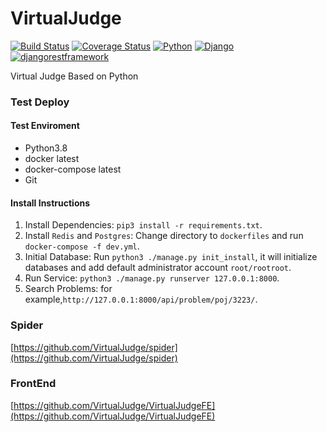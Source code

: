 # VirtualJudge
[![Build Status](https://travis-ci.com/VirtualJudge/VirtualJudge.svg?branch=master)](https://travis-ci.com/VirtualJudge/VirtualJudge)
[![Coverage Status](https://coveralls.io/repos/github/VirtualJudge/VirtualJudge/badge.svg?branch=master)](https://coveralls.io/github/VirtualJudge/VirtualJudge?branch=master)
[![Python](https://img.shields.io/badge/Python-3.8-blue.svg)](https://img.shields.io/badge/Python-3.8-blue.svg)
[![Django](https://img.shields.io/badge/Django-3.0.3-blue.svg)](https://img.shields.io/badge/Django-3.0.3-blue.svg)
[![djangorestframework](https://img.shields.io/badge/djangorestframework-3.11.0-blue.svg)](https://img.shields.io/badge/djangorestframework-3.11.0-blue.svg)  

Virtual Judge Based on Python


### Test Deploy
#### Test Enviroment

 - Python3.8
 - docker latest
 - docker-compose latest
 - Git

#### Install Instructions
1. Install Dependencies: `pip3 install -r requirements.txt`.  
2. Install `Redis` and `Postgres`: Change directory to `dockerfiles` and run `docker-compose -f dev.yml`.  
3. Initial Database: Run `python3 ./manage.py init_install`, it will initialize databases and add default administrator account `root/rootroot`.  
4. Run Service: `python3 ./manage.py runserver 127.0.0.1:8000`.  
5. Search Problems: for example,`http://127.0.0.1:8000/api/problem/poj/3223/`.

### Spider
[https://github.com/VirtualJudge/spider](https://github.com/VirtualJudge/spider)
### FrontEnd
[https://github.com/VirtualJudge/VirtualJudgeFE](https://github.com/VirtualJudge/VirtualJudgeFE)
